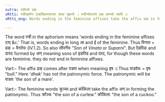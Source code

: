 ```yaml
---
sutra: स्त्रीभ्यो ढक्
vRtti: स्त्रीग्रहणेन टाबादिप्रत्ययान्ताः शब्दा गृह्यन्ते । स्त्रीभ्योऽपत्ये ढक् प्रत्ययो भवति ॥
vRtti_eng: Words ending in the feminine affixes take the affix ढक् in forming their Patronymic.

---
```

The word स्त्री in the aphorism means 'words ending in the feminine affixes टाप् &c.' That is, words ending in long आ and ई of the feminine. Thus विनता + ढक् = वैनतेयः (IV.1.2). So also सौपर्णेयः "Son of _Vinata_ or _Suparni_". But ऐडविडः and दारदः formed by अण् meaning sons of इडविड and दरद, for though these words are feminine. they do not end in feminine affixes.

Vart:- The affix ढक् comes after वडवा when meaning वृष ॥ Thus वाडवेयः = वृषः "bull." Here '_dhak_' has not the patronymic force. The patronymic will be वाडवः 'the son of a mare'.

Vart:- The feminine words क्रुञ्चा and कोकिला take the affix अण् in forming the patronymic. Thus क्रौञ्चः "the son of a curlew." कौकिलाः "the son of a cuckoo."